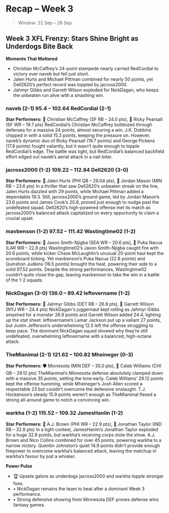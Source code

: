 # Recap – Week 3

> Window: 22 Sep – 28 Sep

## Week 3 XFL Frenzy: Stars Shine Bright as Underdogs Bite Back

**Moments That Mattered**
- Christian McCaffrey’s 24-point stampede nearly carried RedCordial to victory over naveb but fell just short.
- Jalen Hurts and Michael Pittman combined for nearly 50 points, yet Dell2620’s perfect record was toppled by jacross2000.
- Jahmyr Gibbs and Garrett Wilson exploded for NickDagan, who keeps the unbeaten run alive with a smashing win.

### naveb (2-1) 95.4 – 102.64 RedCordial (2-1)
**Star Performers:** 🏃 Christian McCaffrey (SF RB – 24.0 pts), 🎯 Ricky Pearsall (SF WR – 19.7 pts)
RedCordial’s Christian McCaffrey bulldozed through defenses for a massive 24 points, almost securing a win. J.K. Dobbins chipped in with a solid 15.3 points, keeping the pressure on. However, naveb’s dynamic duo of Ricky Pearsall (19.7 points) and George Pickens (17.8 points) fought valiantly, but it wasn’t quite enough to topple RedCordial’s edge. The battle was tight, but RedCordial’s balanced backfield effort edged out naveb’s aerial attack in a nail-biter.

### jacross2000 (1-2) 109.22 – 112.84 Dell2620 (3-0)
**Star Performers:** 🧠 Jalen Hurts (PHI QB – 29.04 pts), 🏃 Jordan Mason (MIN RB – 23.6 pts)
In a thriller that saw Dell2620’s unbeaten streak on the line, Jalen Hurts dazzled with 29 points, while Michael Pittman added a dependable 19.3. Still, jacross2000’s ground game, led by Jordan Mason’s 23.6 points and James Cook’s 20.8, proved just enough to nudge past the undefeated squad. Dell2620’s high-powered offense met its match as jacross2000’s balanced attack capitalized on every opportunity to claim a crucial upset.

### mavbenson (1-2) 97.52 – 111.42 Wastingtime02 (1-2)
**Star Performers:** 🎯 Jaxon Smith-Njigba (SEA WR – 20.6 pts), 🎯 Puka Nacua (LAR WR – 22.8 pts)
Wastingtime02’s Jaxon Smith-Njigba caught fire with 20.6 points, while kicker Chase McLaughlin’s unusual 20-point haul kept the scoreboard ticking. Yet mavbenson’s Puka Nacua (22.8 points) and Quinshon Judkins (16.5 points) brought the heat, powering their side to a solid 97.52 points. Despite the strong performances, Wastingtime02 couldn’t quite close the gap, leaving mavbenson to take the win in a battle of the 1-2 squads.

### NickDagan (3-0) 136.0 – 89.42 leftovername (1-2)
**Star Performers:** 🏃 Jahmyr Gibbs (DET RB – 26.9 pts), 🎯 Garrett Wilson (NYJ WR – 24.4 pts)
NickDagan's juggernaut kept rolling as Jahmyr Gibbs smashed for a monster 26.9 points and Garrett Wilson added 24.4, lighting up the stat sheet. leftovername’s Lamar Jackson put up a valiant 27 points, but Justin Jefferson’s underwhelming 12.5 left the offense struggling to keep pace. The dominant NickDagan squad showed why they’re still undefeated, overwhelming leftovername with a balanced, high-octane attack.

### TheMianimal (2-1) 121.62 – 100.82 Mheineger (0-3)
**Star Performers:** 🛡️ Minnesota (MIN DEF – 35.0 pts), 🧠 Caleb Williams (CHI QB – 29.12 pts)
TheMianimal’s Minnesota defense absolutely clamped down with a massive 35 points, setting the tone early. Caleb Williams’ 29.12 points kept the offense humming, while Mheineger’s Josh Allen scored a respectable 23 but couldn’t overcome the defensive onslaught. T.J. Hockenson’s steady 15.9 points weren’t enough as TheMianimal flexed a strong all-around game to notch a convincing win.

### warkha (1-2) 115.52 – 109.32 JamesHanlin (1-2)
**Star Performers:** 🎯 A.J. Brown (PHI WR – 22.9 pts), 🏃 Jonathan Taylor (IND RB – 32.8 pts)
In a tight contest, JamesHanlin’s Jonathan Taylor exploded for a huge 32.8 points, but warkha’s receiving corps stole the show. A.J. Brown and Nico Collins combined for over 45 points, powering warkha to a narrow victory. Quentin Johnston’s quiet 14.9 points didn’t provide enough firepower to overcome warkha’s balanced attack, leaving the matchup in warkha’s favour by just a whisker.

**Power Pulse**
- 🏆 Upsets galore as underdogs jacross2000 and warkha topple stronger foes.
- • NickDagan remains the team to beat after a dominant Week 3 performance.
- • Strong defensive showing from Minnesota DEF proves defense wins fantasy games.

